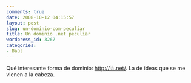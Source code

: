 ```yaml
---
comments: true
date: 2008-10-12 04:15:57
layout: post
slug: un-dominio-com-peculiar
title: Un dominio .net peculiar
wordpress_id: 3267
categories:
- Baúl
---
```


Qué interesante forma de dominio: [http://☃.net/](http://☃.net/). La de ideas que se me vienen a la cabeza.
